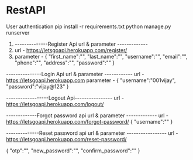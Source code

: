 # RestAPI
User authentication
pip install -r requirements.txt
python manage.py runserver

1. --------------Register Api url & parameter ------------- 
2. url  - https://letsgoapi.herokuapp.com/register/
3. parameter - 
 {
  "first_name":"",
  "last_name":"",
  "username":"",
  "email":"",
  "phone":"",
  "address":"",
  "password":""
}

---------------Login Api url & parameter ------------
url - https://letsgoapi.herokuapp.com
parameter - 
 {
   "username":"001vijay",
   "password":"vijay@123"
 }

------------------Logout Api----------------
url  - https://letsgoapi.herokuapp.com/logout/

-------------Forgot password api url & parameter -------------
url - https://letsgoapi.herokuapp.com/forgot-password/
{
"username":""
}

--------------Reset password api url & parameter -----------------
url - https://letsgoapi.herokuapp.com/reset-password/

{
"otp":"",
"new_password":"",
"confirm_password":""
}
